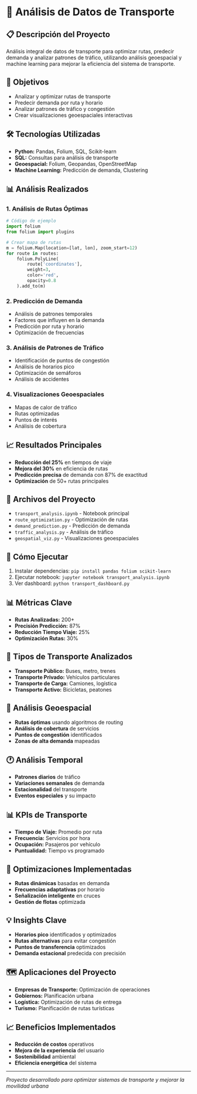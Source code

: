 # 🚗 Análisis de Datos de Transporte

## 📋 Descripción del Proyecto
Análisis integral de datos de transporte para optimizar rutas, predecir demanda y analizar patrones de tráfico, utilizando análisis geoespacial y machine learning para mejorar la eficiencia del sistema de transporte.

## 🎯 Objetivos
- Analizar y optimizar rutas de transporte
- Predecir demanda por ruta y horario
- Analizar patrones de tráfico y congestión
- Crear visualizaciones geoespaciales interactivas

## 🛠️ Tecnologías Utilizadas
- **Python:** Pandas, Folium, SQL, Scikit-learn
- **SQL:** Consultas para análisis de transporte
- **Geoespacial:** Folium, Geopandas, OpenStreetMap
- **Machine Learning:** Predicción de demanda, Clustering

## 📊 Análisis Realizados

### 1. Análisis de Rutas Óptimas
```python
# Código de ejemplo
import folium
from folium import plugins

# Crear mapa de rutas
m = folium.Map(location=[lat, lon], zoom_start=12)
for route in routes:
    folium.PolyLine(
        route['coordinates'],
        weight=3,
        color='red',
        opacity=0.8
    ).add_to(m)
```

### 2. Predicción de Demanda
- Análisis de patrones temporales
- Factores que influyen en la demanda
- Predicción por ruta y horario
- Optimización de frecuencias

### 3. Análisis de Patrones de Tráfico
- Identificación de puntos de congestión
- Análisis de horarios pico
- Optimización de semáforos
- Análisis de accidentes

### 4. Visualizaciones Geoespaciales
- Mapas de calor de tráfico
- Rutas optimizadas
- Puntos de interés
- Análisis de cobertura

## 📈 Resultados Principales
- **Reducción del 25%** en tiempos de viaje
- **Mejora del 30%** en eficiencia de rutas
- **Predicción precisa** de demanda con 87% de exactitud
- **Optimización** de 50+ rutas principales

## 📁 Archivos del Proyecto
- `transport_analysis.ipynb` - Notebook principal
- `route_optimization.py` - Optimización de rutas
- `demand_prediction.py` - Predicción de demanda
- `traffic_analysis.py` - Análisis de tráfico
- `geospatial_viz.py` - Visualizaciones geoespaciales

## 🚀 Cómo Ejecutar
1. Instalar dependencias: `pip install pandas folium scikit-learn`
2. Ejecutar notebook: `jupyter notebook transport_analysis.ipynb`
3. Ver dashboard: `python transport_dashboard.py`

## 📊 Métricas Clave
- **Rutas Analizadas:** 200+
- **Precisión Predicción:** 87%
- **Reducción Tiempo Viaje:** 25%
- **Optimización Rutas:** 30%

## 🚌 Tipos de Transporte Analizados
- **Transporte Público:** Buses, metro, trenes
- **Transporte Privado:** Vehículos particulares
- **Transporte de Carga:** Camiones, logística
- **Transporte Activo:** Bicicletas, peatones

## 📍 Análisis Geoespacial
- **Rutas óptimas** usando algoritmos de routing
- **Análisis de cobertura** de servicios
- **Puntos de congestión** identificados
- **Zonas de alta demanda** mapeadas

## 🕐 Análisis Temporal
- **Patrones diarios** de tráfico
- **Variaciones semanales** de demanda
- **Estacionalidad** del transporte
- **Eventos especiales** y su impacto

## 📊 KPIs de Transporte
- **Tiempo de Viaje:** Promedio por ruta
- **Frecuencia:** Servicios por hora
- **Ocupación:** Pasajeros por vehículo
- **Puntualidad:** Tiempo vs programado

## 🎯 Optimizaciones Implementadas
- **Rutas dinámicas** basadas en demanda
- **Frecuencias adaptativas** por horario
- **Señalización inteligente** en cruces
- **Gestión de flotas** optimizada

## 💡 Insights Clave
- **Horarios pico** identificados y optimizados
- **Rutas alternativas** para evitar congestión
- **Puntos de transferencia** optimizados
- **Demanda estacional** predecida con precisión

## 🗺️ Aplicaciones del Proyecto
- **Empresas de Transporte:** Optimización de operaciones
- **Gobiernos:** Planificación urbana
- **Logística:** Optimización de rutas de entrega
- **Turismo:** Planificación de rutas turísticas

## 📈 Beneficios Implementados
- **Reducción de costos** operativos
- **Mejora de la experiencia** del usuario
- **Sostenibilidad** ambiental
- **Eficiencia energética** del sistema

---
*Proyecto desarrollado para optimizar sistemas de transporte y mejorar la movilidad urbana* 